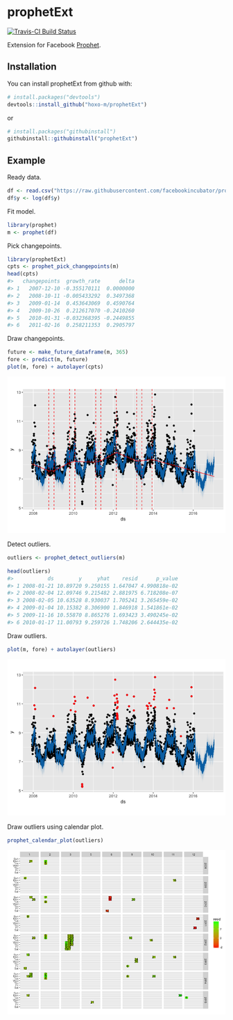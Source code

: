 
<!-- README.md is generated from README.Rmd. Please edit that file -->



# prophetExt

[![Travis-CI Build Status](https://travis-ci.org/hoxo-m/prophetExt.svg?branch=master)](https://travis-ci.org/hoxo-m/prophetExt)

Extension for Facebook [Prophet](https://github.com/facebookincubator/prophet).

## Installation

You can install prophetExt from github with:


```r
# install.packages("devtools")
devtools::install_github("hoxo-m/prophetExt")
```

or


```r
# install.packages("githubinstall")
githubinstall::githubinstall("prophetExt")
```

## Example

Ready data.


```r
df <- read.csv("https://raw.githubusercontent.com/facebookincubator/prophet/master/examples/example_wp_peyton_manning.csv")
df$y <- log(df$y)
```

Fit model.


```r
library(prophet)
m <- prophet(df)
```

Pick changepoints.


```r
library(prophetExt)
cpts <- prophet_pick_changepoints(m)
head(cpts)
#>   changepoints  growth_rate      delta
#> 1   2007-12-10 -0.355170111  0.0000000
#> 2   2008-10-11 -0.005433292  0.3497368
#> 3   2009-01-14  0.453643069  0.4590764
#> 4   2009-10-26  0.212617070 -0.2410260
#> 5   2010-01-31 -0.032368395 -0.2449855
#> 6   2011-02-16  0.258211353  0.2905797
```

Draw changepoints.


```r
future <- make_future_dataframe(m, 365)
fore <- predict(m, future)
plot(m, fore) + autolayer(cpts)
```

![](README-draw-changepoints-1.png)<!-- -->

Detect outliers.


```r
outliers <- prophet_detect_outliers(m)
```


```r
head(outliers)
#>           ds        y     yhat    resid      p_value
#> 1 2008-01-21 10.89720 9.250155 1.647047 4.990818e-02
#> 2 2008-02-04 12.09746 9.215482 2.881975 6.718208e-07
#> 3 2008-02-05 10.63528 8.930037 1.705241 3.265459e-02
#> 4 2009-01-04 10.15382 8.306900 1.846918 1.541861e-02
#> 5 2009-11-16 10.55870 8.865276 1.693423 3.490245e-02
#> 6 2010-01-17 11.00793 9.259726 1.748206 2.644435e-02
```

Draw outliers.


```r
plot(m, fore) + autolayer(outliers)
```

![](README-draw-outliers-1.png)<!-- -->

Draw outliers using calendar plot.


```r
prophet_calendar_plot(outliers)
```

![](README-draw-calendar-plot-1.png)<!-- -->
